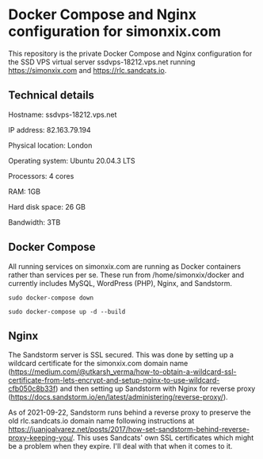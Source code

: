 # Docker Compose and Nginx configuration for simonxix.com

This repository is the private Docker Compose and Nginx configuration for the SSD VPS virtual server ssdvps-18212.vps.net running https://simonxix.com and https://rlc.sandcats.io.

## Technical details

Hostname: ssdvps-18212.vps.net

IP address: 82.163.79.194

Physical location: London

Operating system: Ubuntu 20.04.3 LTS

Processors: 4 cores

RAM: 1GB

Hard disk space: 26 GB

Bandwidth: 3TB


## Docker Compose

All running services on simonxix.com are running as Docker containers rather than services per se. These run from /home/simonxix/docker and currently includes MySQL, WordPress (PHP), Nginx, and Sandstorm. 

`sudo docker-compose down`

`sudo docker-compose up -d --build`

## Nginx

The Sandstorm server is SSL secured. This was done by setting up a wildcard certificate for the simonxix.com domain name (https://medium.com/@utkarsh_verma/how-to-obtain-a-wildcard-ssl-certificate-from-lets-encrypt-and-setup-nginx-to-use-wildcard-cfb050c8b33f) and then setting up Sandstorm with Nginx for reverse proxy (https://docs.sandstorm.io/en/latest/administering/reverse-proxy/).

As of 2021-09-22, Sandstorm runs behind a reverse proxy to preserve the old rlc.sandcats.io domain name following instructions at https://juanjoalvarez.net/posts/2017/how-set-sandstorm-behind-reverse-proxy-keeping-you/. This uses Sandcats' own SSL certificates which might be a problem when they expire. I'll deal with that when it comes to it.  

